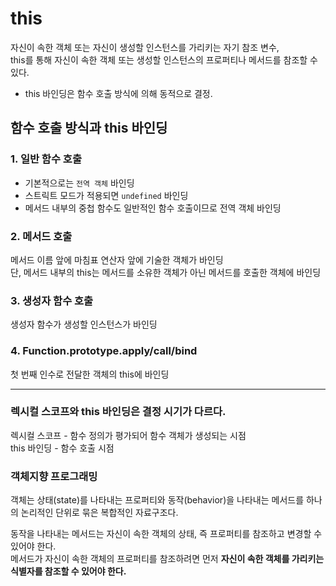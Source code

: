 # this

자신이 속한 객체 또는 자신이 생성할 인스턴스를 가리키는 자기 참조 변수,  
this를 통해 자신이 속한 객체 또는 생성할 인스턴스의 프로퍼티나 메서드를 참조할 수 있다.

- this 바인딩은 함수 호출 방식에 의해 동적으로 결정.

## 함수 호출 방식과 this 바인딩

### 1. 일반 함수 호출

- 기본적으로는 <code>전역 객체</code> 바인딩
- 스트릭트 모드가 적용되면 <code>undefined</code> 바인딩
- 메서드 내부의 중첩 함수도 일반적인 함수 호출이므로 전역 객체 바인딩

### 2. 메서드 호출

메서드 이름 앞에 마침표 연산자 앞에 기술한 객체가 바인딩  
단, 메서드 내부의 this는 메서드를 소유한 객체가 아닌 메서드를 호출한 객체에 바인딩

### 3. 생성자 함수 호출

생성자 함수가 생성할 인스턴스가 바인딩

### 4. Function.prototype.apply/call/bind

첫 번째 인수로 전달한 객체의 this에 바인딩

---

### 렉시컬 스코프와 this 바인딩은 결정 시기가 다르다.

렉시컬 스코프 - 함수 정의가 평가되어 함수 객체가 생성되는 시점  
this 바인딩 - 함수 호출 시점

### 객체지향 프로그래밍

객체는 상태(state)를 나타내는 프로퍼티와 동작(behavior)을 나타내는 메서드를 하나의 논리적인 단위로 묶은 복합적인 자료구조다.

동작을 나타내는 메서드는 자신이 속한 객체의 상태, 즉 프로퍼티를 참조하고 변경할 수 있어야 한다.  
메서드가 자신이 속한 객체의 프로퍼티를 참조하려면 먼저 **자신이 속한 객체를 가리키는 식별자를 참조할 수 있어야 한다.**

